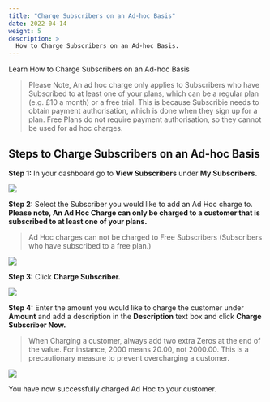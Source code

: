 ```yaml
---
title: "Charge Subscribers on an Ad-hoc Basis"
date: 2022-04-14
weight: 5
description: >
  How to Charge Subscribers on an Ad-hoc Basis.
---
```


Learn How to Charge Subscribers on an Ad-hoc Basis

>Please Note, An ad hoc charge only applies to Subscribers who have Subscribed to at least one of your plans, which can be a regular plan (e.g. £10 a month) or a free trial. This is because Subscribie needs to obtain payment authorisation, which is done when they sign up for a plan. Free Plans do not require payment authorisation, so they cannot be used for ad hoc charges.

## Steps to Charge Subscribers on an Ad-hoc Basis

**Step 1:** In your dashboard go to **View Subscribers** under **My Subscribers.**

![](https://subscribie.co.uk/blog/content/images/2023/04/image-20.png)

**Step 2:** Select the Subscriber you would like to add an Ad Hoc charge to. **Please note, An Ad Hoc Charge can only be charged to a customer that is subscribed to at least one of your plans.**

>Ad Hoc charges can not be charged to Free Subscribers (Subscribers who have subscribed to a free plan.)

![](https://subscribie.co.uk/blog/content/images/2023/04/image-21.png)

**Step 3:** Click **Charge Subscriber.**

![](https://subscribie.co.uk/blog/content/images/2023/04/image-22.png)

**Step 4:** Enter the amount you would like to charge the customer under **Amount** and add a description in the **Description** text box and click **Charge Subscriber Now.**

>When Charging a customer, always add two extra Zeros at the end of the value. For instance, 2000 means 20.00, not 2000.00. This is a precautionary measure to prevent overcharging a customer.

![](https://subscribie.co.uk/blog/content/images/2023/04/image-23.png)

You have now successfully charged Ad Hoc to your customer. 